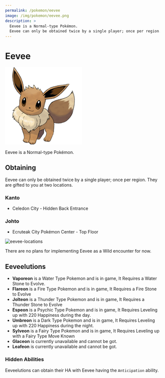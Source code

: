 ```yaml
---
permalink: /pokemon/eevee
image: /img/pokemon/eevee.png
description: >
  Eevee is a Normal-type Pokémon.
  Eevee can only be obtained twice by a single player; once per region. They are gifted to you at two locations.
---
```


# Eevee

![eevee](/img/pokemon/eevee.png)

Eevee is a Normal-type Pokémon.

## Obtaining

Eevee can only be obtained twice by a single player; once per region. They are
gifted to you at two locations.

### Kanto

* Celedon City - Hidden Back Entrance

### Johto

* Ecruteak City Pokémon Center - Top Floor

![eevee-locations](https://i.imgur.com/7WPAS5K.png)

There are no plans for implementing Eevee as a Wild encounter for now.

## Eeveelutions

* <b>Vaporeon</b> is a Water Type Pokemon and is in game, It Requires a Water Stone to Evolve. <br/>
* <b>Flareon</b> is a Fire Type Pokemon and is in game, It Requires a Fire Stone to Evolve<br/>
* <b>Jolteon</b> is a Thunder Type Pokemon and is in game, It Requires a Thunder Stone to Evolve  <br/>
* <b>Espeon</b> is a Psychic Type Pokemon and is in game, It Requires Leveling up with 220 Happiness during the day.<br/>
* <b>Umbreon</b> is a Dark Type Pokemon and is in game, It Requires Leveling up with 220 Happiness during the night.<br/>
* <b>Sylveon</b> is a Fairy Type Pokemon and is in game, It Requires Leveling up with a Fairy Type Move Known  <br/>
* <b>Glaceon</b> is currently unavailable and cannot be got.<br/>
* <b>Leafeon</b> is currently unavailable and cannot be got.<br/>


### Hidden Abilities

Eeveelutions can obtain their HA with Eevee having the `Anticipation` ability.
